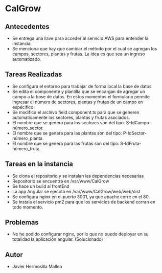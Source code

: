 # CalGrow

## Antecedentes
- Se entrega una llave para acceder al servicio AWS para entender la instancia.
- Se menciona que hay que cambiar el método por el cual se agregan los campos, sectores, plantas y frutas. La idea es que sea un ingreso automatizado.

## Tareas Realizadas
- Se configura el entorno para trabajar de forma local la base de datos
- Se edita el componente y plantilla que se encargan de agregar un campo a la base de datos. En estos momentos el formulario permite ingresar el número de sectores, plantas y frutas de un campo en espécifico.
- Se modifica el archivo field.component.ts para que se generen automaticamente los sectores, plantas y frutas asociados.
- El nombre que se genera para los sectores son del tipo: S-IdCampo-número_sector.
- El nombre que se genera para las plantas son del tipo: P-IdSector-número_planta.
- El nombre que se genera para las frutas son del tipo: S-IdFruta-número_fruta.


## Tareas en la instancia
- Se clona el repositorio y se instalan las dependencias necesarias
- Repositorio se encuentra en /var/www/CalGrow
- Se hace un build al frontEnd
- La app Angular se ejecuta en /var/www/CalGrow/web/web/dist
- Se configura nginx en el puerto 3001, ya que apache corre en el 80.
- Se instala el servicio pm2 para que los servicios de backend corran en todo momento.


## Problemas
- No he podido configurar nginx, por lo que no puedo deployar en su totalidad la aplicación angular. (Solucionado)

## Autor
- Javier Hermosilla Mallea